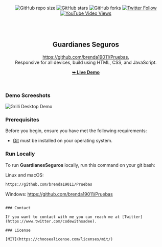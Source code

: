 <div align="center">
  
  ![GitHub repo size](https://github.com/brenda19011/Pruebas)
  ![GitHub stars](https://img.shields.io/github/stars/codewithsadestyle=social)
  ![GitHub forks](https://img.shields.io/github/forks/codewithsadee/grilli?style=social)
[![Twitter Follow](https://img.shields.io/twitter/follow/codewithsadee_?style=social)](https://twitter.com/intent/follow?screen_name=codewithsadee_)
  [![YouTube Video Views](https://img.shields.io/youtube/views/CjVGp5kGHxA?style=social)](https://youtu.be/CjVGp5kGHxA)

  <br />
  <br />

  <h2 align="center">Guardianes Seguros</h2>

  https://github.com/brenda19011/Pruebas, <br />Responsive for all devices, build using HTML, CSS, and JavaScript.

  <a href="https://github.com/brenda19011/Pruebas"><strong>➥ Live Demo</strong></a>

</div>

<br />

### Demo Screeshots

![Grilli Desktop Demo](./readme-images/desktop.png "Desktop Demo")

### Prerequisites

Before you begin, ensure you have met the following requirements:

* [Git](https://git-scm.com/downloads "Download Git") must be installed on your operating system.

### Run Locally

To run **GuardianesSeguros** locally, run this command on your git bash:

Linux and macOS:

```bash
https://github.com/brenda19011/Pruebas
```

Windows:
https://github.com/brenda19011/Pruebas

```

### Contact

If you want to contact with me you can reach me at [Twitter](https://www.twitter.com/codewithsadee).

### License

[MIT](https://choosealicense.com/licenses/mit/)
